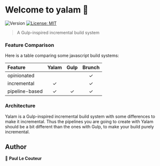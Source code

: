 # Welcome to yalam 👋
![Version](https://img.shields.io/badge/version-1.0.0-blue.svg?cacheSeconds=2592000)
[![License: MIT](https://img.shields.io/badge/License-MIT-yellow.svg)](#)

> A Gulp-inspired incremental build system

### Feature Comparison

Here is a table comparing some javascript build systems:

| Feature         | Yalam         | Gulp  | Brunch |
| :-------------  |:-------------:|:-----:|:------:|
| opinionated     |               |       | ✓      |
| incremental     | ✓             |       | ✓      |
| pipeline-based  | ✓             | ✓     | ✓      |

### Architecture

Yalam is a Gulp-inspired incremental build system with some differences to make it incremental. Thus the pipelines you are going to create with Yalam should be a bit different than the ones with Gulp, to make your build purely incremental.

## Author

👤 **Paul Le Couteur**
